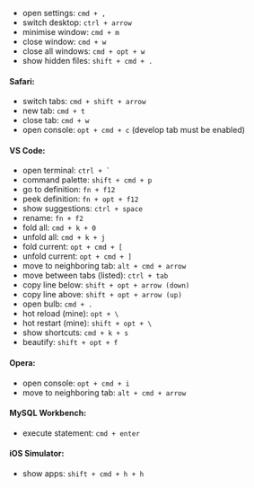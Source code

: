+ open settings: `cmd + ,`
+ switch desktop: `ctrl + arrow`
+ minimise window: `cmd + m`
+ close window: `cmd + w`
+ close all windows: `cmd + opt + w`
+ show hidden files: `shift + cmd + .`


#### Safari:
+ switch tabs: `cmd + shift + arrow`
+ new tab: `cmd + t`
+ close tab: `cmd + w`
+ open console: `opt + cmd + c` (develop tab must be enabled)


#### VS Code:
+ open terminal: ``` ctrl + ` ``` 
+ command palette: `shift + cmd + p`
+ go to definition: `fn + f12`
+ peek definition: `fn + opt + f12`
+ show suggestions: `ctrl + space`
+ rename: `fn + f2`
+ fold all: `cmd + k + 0`
+ unfold all: `cmd + k + j`
+ fold current: `opt + cmd + [`
+ unfold current: `opt + cmd + ]`
+ move to neighboring tab: `alt + cmd + arrow`
+ move between tabs (listed): `ctrl + tab`
+ copy line below: `shift + opt + arrow (down)`
+ copy line above: `shift + opt + arrow (up)`
+ open bulb: `cmd + .`
+ hot reload (mine): `opt + \`
+ hot restart (mine): `shift + opt + \`
+ show shortcuts: `cmd + k + s`
+ beautify: `shift + opt + f`


#### Opera:
+ open console: `opt + cmd + i`
+ move to neighboring tab: `alt + cmd + arrow`


#### MySQL Workbench:
+ execute statement: `cmd + enter`


#### iOS Simulator:
+ show apps: `shift + cmd + h + h`